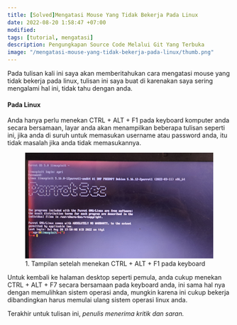 ```yaml
---
title: [Solved]Mengatasi Mouse Yang Tidak Bekerja Pada Linux
date: 2022-08-20 1:58:47 +07:00
modified:
tags: [tutorial, mengatasi]
description: Pengungkapan Source Code Melalui Git Yang Terbuka
image: "/mengatasi-mouse-yang-tidak-bekerja-pada-linux/thumb.png"
---
```


Pada tulisan kali ini saya akan memberitahukan cara mengatasi mouse yang tidak bekerja pada linux, tulisan ini saya buat di karenakan saya sering mengalami hal ini, tidak tahu dengan anda.

#### Pada Linux
Anda hanya perlu menekan CTRL + ALT + F1 pada keyboard komputer anda secara bersamaan, layar anda akan menampilkan beberapa tulisan seperti ini, jika anda di suruh untuk memasukan username atau password anda, itu tidak masalah jika anda tidak memasukannya.


<figure>
<img src="https://raw.githubusercontent.com/africode7/rtd/master/_posts/mengatasi-mouse-yang-tidak-bekerja-pada-linux/1.jpg" alt="1. Tampilan CTRL + ALT + F1">
<figcaption>1. Tampilan setelah menekan CTRL + ALT + F1 pada keyboard</figcaption>
</figure>


Untuk kembali ke halaman desktop seperti pemula, anda cukup menekan CTRL + ALT + F7 secara bersamaan pada keyboard anda, ini sama hal nya dengan memulihkan sistem operasi anda, mungkin karena ini cukup bekerja dibandingkan harus memulai ulang sistem operasi linux anda.

Terakhir untuk tulisan ini, _penulis menerima kritik dan saran._
